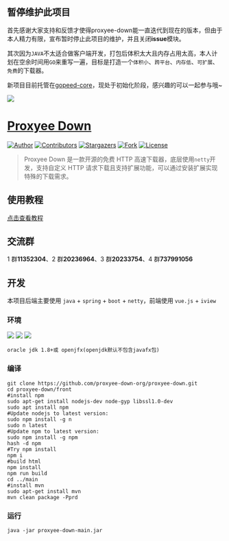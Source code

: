 ## 暂停维护此项目
首先感谢大家支持和反馈才使得proxyee-down能一直迭代到现在的版本，但由于本人精力有限，宣布暂时停止此项目的维护，并且关闭**issue**模块。

其次因为`JAVA`不太适合做客户端开发，打包后体积太大且内存占用太高，本人计划在空余时间用`GO`来重写一遍，目标是打造一个`体积小`、`跨平台`、`内存低`、`可扩展`、`免费`的下载器。

新项目目前托管在[gopeed-core](https://github.com/monkeyWie/gopeed-core)，现处于初始化阶段，感兴趣的可以一起参与哦~

![](https://i.imgur.com/dUvNgmd.jpg)  

# [Proxyee Down](https://pdown.org)
[![Author](https://img.shields.io/badge/author-monkeyWie-red.svg?style=flat-square)](https://github.com/monkeyWie)
[![Contributors](https://img.shields.io/github/contributors/proxyee-down-org/proxyee-down.svg?style=flat-square)](https://github.com/proxyee-down-org/proxyee-down/graphs/contributors)
[![Stargazers](https://img.shields.io/github/stars/proxyee-down-org/proxyee-down.svg?style=flat-square)](https://github.com/proxyee-down-org/proxyee-down/stargazers)
[![Fork](https://img.shields.io/github/forks/proxyee-down-org/proxyee-down.svg?style=flat-square)](https://github.com/proxyee-down-org/proxyee-down/fork)
[![License](https://img.shields.io/github/license/proxyee-down-org/proxyee-down.svg?style=flat-square)](https://github.com/proxyee-down-org/proxyee-down/blob/master/LICENSE)

> Proxyee Down 是一款开源的免费 HTTP 高速下载器，底层使用`netty`开发，支持自定义 HTTP 请求下载且支持扩展功能，可以通过安装扩展实现特殊的下载需求。

## 使用教程

[点击查看教程](https://github.com/proxyee-down-org/proxyee-down/wiki/%E4%BD%BF%E7%94%A8%E6%95%99%E7%A8%8B)

## 交流群

1 群**11352304**、2 群**20236964**、3 群**20233754**、4 群**737991056**

## 开发

本项目后端主要使用 `java` + `spring` + `boot` + `netty`，前端使用 `vue.js` + `iview`

### 环境
![](https://img.shields.io/badge/JAVA-1.8%2B-brightgreen.svg) ![](https://img.shields.io/badge/maven-3.0%2B-brightgreen.svg) ![](https://img.shields.io/badge/node.js-8.0%2B-brightgreen.svg)

	oracle jdk 1.8+或 openjfx(openjdk默认不包含javafx包)

### 编译

```
git clone https://github.com/proxyee-down-org/proxyee-down.git
cd proxyee-down/front
#install npm
sudo apt-get install nodejs-dev node-gyp libssl1.0-dev
sudo apt install npm
#Update nodejs to latest version:
sudo npm install -g n
sudo n latest
#Update npm to latest version:
sudo npm install -g npm
hash -d npm
#Try npm install
npm i
#build html
npm install
npm run build
cd ../main
#install mvn
sudo apt-get install mvn
mvn clean package -Pprd
```

### 运行
```
java -jar proxyee-down-main.jar
```
